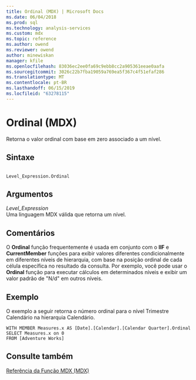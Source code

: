 ```yaml
---
title: Ordinal (MDX) | Microsoft Docs
ms.date: 06/04/2018
ms.prod: sql
ms.technology: analysis-services
ms.custom: mdx
ms.topic: reference
ms.author: owend
ms.reviewer: owend
author: minewiskan
manager: kfile
ms.openlocfilehash: 83036ec2ee0fa69c9ebb8cc2a905361eeae0aafa
ms.sourcegitcommit: 3026c22b7fba19059a769ea5f367c4f51efaf286
ms.translationtype: MT
ms.contentlocale: pt-BR
ms.lasthandoff: 06/15/2019
ms.locfileid: "63278115"
---
```

# <a name="ordinal-mdx"></a>Ordinal (MDX)


  Retorna o valor ordinal com base em zero associado a um nível.  
  
## <a name="syntax"></a>Sintaxe  
  
```  
  
Level_Expression.Ordinal   
```  
  
## <a name="arguments"></a>Argumentos  
 *Level_Expression*  
 Uma linguagem MDX válida que retorna um nível.  
  
## <a name="remarks"></a>Comentários  
 O **Ordinal** função frequentemente é usada em conjunto com o **IIF** e **CurrentMember** funções para exibir valores diferentes condicionalmente em diferentes níveis de hierarquia, com base na posição ordinal de cada célula específica no resultado da consulta. Por exemplo, você pode usar o **Ordinal** função para executar cálculos em determinados níveis e exibir um valor padrão de "N/d" em outros níveis.  
  
## <a name="example"></a>Exemplo  
 O exemplo a seguir retorna o número ordinal para o nível Trimestre Calendário na hierarquia Calendário.  
  
```  
WITH MEMBER Measures.x AS [Date].[Calendar].[Calendar Quarter].Ordinal  
SELECT Measures.x on 0  
FROM [Adventure Works]  
```  
  
## <a name="see-also"></a>Consulte também  
 [Referência da Função MDX &#40;MDX&#41;](../mdx/mdx-function-reference-mdx.md)  
  
  
